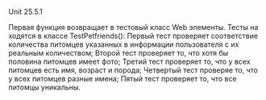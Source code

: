 Unit 25.5.1

Первая функция возвращает в тестовый класс Web элементы.
Тесты на ходятся в классе TestPetfriends():
Первый тест проверяет соответствие количества питомцев указанных в информации пользователя с их реальным количеством;
Второй тест проверяет то, что хотя бы половина питомцев имеет фото;
Третий тест проверяет то, что у всех питомцев есть имя, возраст и порода;
Четвертый тест проверяе то, что у всех питомцев разные имена;
Пятый тест проверяет то, что все питомцы уникальны.
